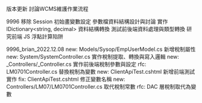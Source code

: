 版本更新
討論WCMS維護作業流程

9996
移除 Session 初始畫變數設定
參數檔資料結構設計與討論
實作 IDictionary<string, decimal> 資料結構轉換
測試前後端資料處理與類型轉換
研究前端 JS 浮點計算陷阱

9996_brian_2022.12.08
new: Models/Sysop/EmpUserModel.cs 新增稅制屬性
new: System/SystemController.cs 實作稅制提取、轉換與寫入邏輯
new: _Controllers/_Controller.cs 實作前後端稅制參數與設定
rfc: LM0701Controller.cs 替換稅制為變數
new: ClientApiTest.cshtml 新增前端測試實作
fix: ClientApiTest.cshtml 修正變數名稱
new: Controllers/LM07/LM0701Controller.cs 取代稅制常數
rfc: DAC 層稅制取代為變數